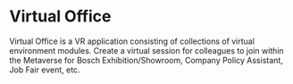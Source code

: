 # Virtual Office
Virtual Office is a VR application consisting of collections of virtual environment modules. Create a virtual session for colleagues to join within the Metaverse for Bosch Exhibition/Showroom, Company Policy Assistant, Job Fair event, etc.
